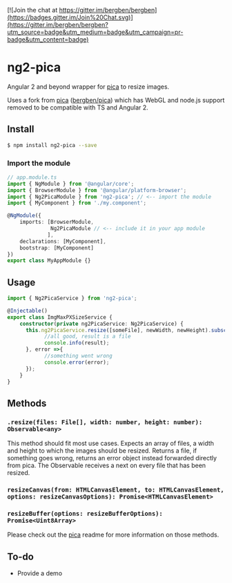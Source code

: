 [![Join the chat at https://gitter.im/bergben/bergben](https://badges.gitter.im/Join%20Chat.svg)](https://gitter.im/bergben/bergben?utm_source=badge&utm_medium=badge&utm_campaign=pr-badge&utm_content=badge)

# ng2-pica
Angular 2 and beyond wrapper for <a href="https://github.com/nodeca/pica">pica</a> to resize images. 

Uses a fork from <a href="https://github.com/nodeca/pica">pica</a> (<a href="https://github.com/bergben/pica">bergben/pica</a>) which has WebGL and node.js support removed to be compatible with TS and Angular 2.

## Install
```bash
$ npm install ng2-pica --save
```

### Import the module
```TypeScript
// app.module.ts
import { NgModule } from '@angular/core';
import { BrowserModule } from '@angular/platform-browser';
import { Ng2PicaModule } from 'ng2-pica'; // <-- import the module
import { MyComponent } from './my.component';

@NgModule({
    imports: [BrowserModule,
              Ng2PicaModule // <-- include it in your app module
             ],
    declarations: [MyComponent],  
    bootstrap: [MyComponent]
})
export class MyAppModule {}
```
## Usage
```TypeScript
import { Ng2PicaService } from 'ng2-pica';

@Injectable()
export class ImgMaxPXSizeService {
    constructor(private ng2PicaService: Ng2PicaService) {
      this.ng2PicaService.resize([someFile], newWidth, newHeight).subscribe((result)=>{
            //all good, result is a file
            console.info(result);
      }, error =>{
            //something went wrong 
            console.error(error);
      });
    }
}
```

## Methods

### `.resize(files: File[], width: number, height: number): Observable<any>`
This method should fit most use cases. Expects an array of files, a width and height to which the images should be resized. Returns a file, if something goes wrong, returns an error object instead forwarded directly from pica.
The Observable receives a next on every file that has been resized.

### `resizeCanvas(from: HTMLCanvasElement, to: HTMLCanvasElement, options: resizeCanvasOptions): Promise<HTMLCanvasElement>`
### `resizeBuffer(options: resizeBufferOptions): Promise<Uint8Array>`
Please check out the <a href="https://github.com/nodeca/pica">pica</a> readme for more information on those methods.

## To-do
 - Provide a demo
